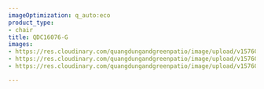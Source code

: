 ```yaml
---
imageOptimization: q_auto:eco
product_type:
- chair
title: QDC16076-G
images:
- https://res.cloudinary.com/quangdungandgreenpatio/image/upload/v1576076113/posts/1.hinh_dai_dien_njpdvz.png
- https://res.cloudinary.com/quangdungandgreenpatio/image/upload/v1576076114/posts/DSC07610_v4dur2.png
- https://res.cloudinary.com/quangdungandgreenpatio/image/upload/v1576076114/posts/DSC07615_rbnsme.png

---
```


